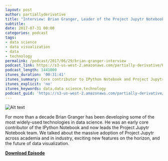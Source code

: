 ```yaml
---
layout: post
author: partiallyderivative
title: "Interview: Brian Granger, Leader of the Project Jupytr Notebook Team"
subtitle: 
date: 2017-07-31 00:00
categories: podcast
tags:
- data science
- data visualization
- data
- technology
permalink: /podcast/2017/06/29/brian-granger-interview
podcast_link: https://s3-us-west-2.amazonaws.com/partially-derivative/Partially_Derivative_Anil_Dash.mp3
podcast_length: 1441000
itunes_duration: '00:31:41'
itunes_summary: Core contributor to IPython Notebook and Project Jupytr
itunes_explicit: 'no'
itunes_keywords: data,data science,technology
podcast_guid: 'https://s3-us-west-2.amazonaws.com/partially-derivative/Partially_Derivative_Anil_Dash.mp3'
---
```


![Alt text](http://farm4.static.flickr.com/3084/2444241185_7fdf6962bf.jpg)

For more than a decade Brian Granger has been developing some of the most widely-used technologies in data science. He was an early core contributor of the IPython Notebook and now leads the Project Jupytr Notebook team. We talked about the massive adoption of Project Jupytr across academia and in industry, exciting new features on the horizon, and the future of data visualization.       

[**Download Episode**](https://s3-us-west-2.amazonaws.com/partially-derivative/Partially_Derivative_Anil_Dash.mp3)